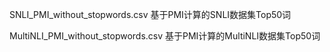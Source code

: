 SNLI_PMI_without_stopwords.csv 基于PMI计算的SNLI数据集Top50词

MultiNLI_PMI_without_stopwords.csv 基于PMI计算的MultiNLI数据集Top50词
